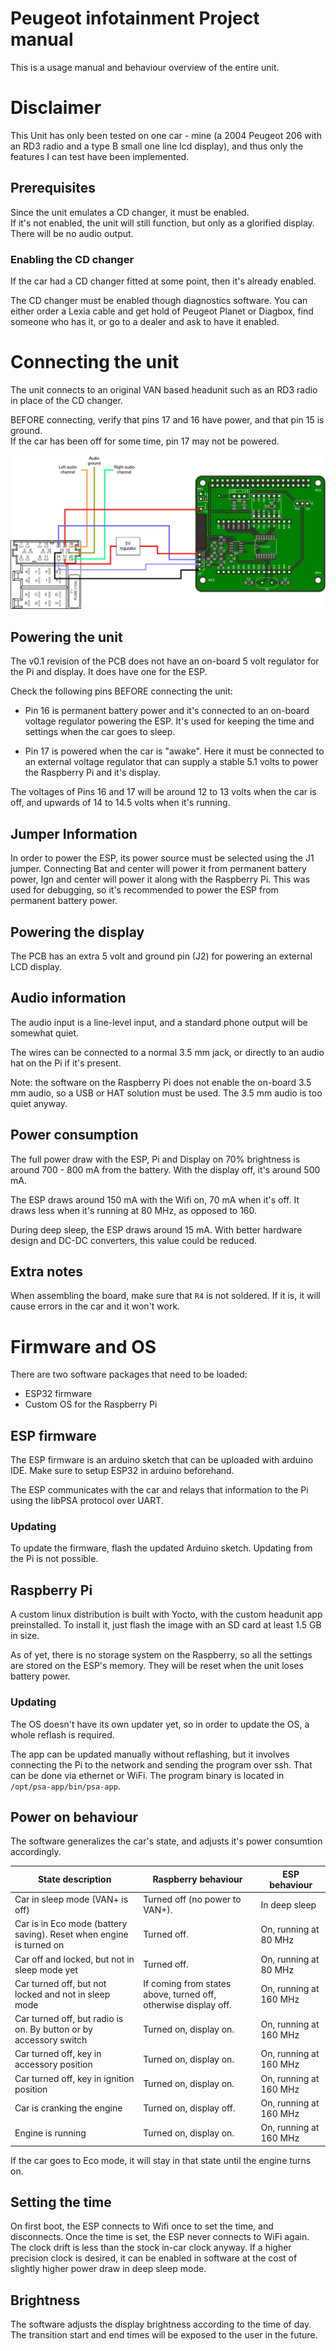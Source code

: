 # Peugeot infotainment Project manual

This is a usage manual and behaviour overview of the entire unit.

# Disclaimer

This Unit has only been tested on one car - mine (a 2004 Peugeot 206 with an RD3 radio and a type B small one line lcd display), and thus only the features I can test have been implemented.

## Prerequisites

Since the unit emulates a CD changer, it must be enabled.  
If it's not enabled, the unit will still function, but only as a glorified display. There will be no audio output.

### Enabling the CD changer

If the car had a CD changer fitted at some point, then it's already enabled.

The CD changer must be enabled though diagnostics software. You can either order a Lexia cable and get hold of Peugeot Planet or Diagbox, find someone who has it, or go to a dealer and ask to have it enabled.

# Connecting the unit

The unit connects to an original VAN based headunit such as an RD3 radio in place of the CD changer.

BEFORE connecting, verify that pins 17 and 16 have power, and that pin 15 is ground.  
If the car has been off for some time, pin 17 may not be powered.

![Connection schematic](images/diagram.png "Diagram for connecting the unit")

## Powering the unit

The v0.1 revision of the PCB does not have an on-board 5 volt regulator for the Pi and display. It does have one for the ESP.

Check the following pins BEFORE connecting the unit:

- Pin 16 is permanent battery power and it's connected to an on-board voltage regulator powering the ESP. It's used for keeping the time and settings when the car goes to sleep.

- Pin 17 is powered when the car is "awake". Here it must be connected to an external voltage regulator that can supply a stable 5.1 volts to power the Raspberry Pi and it's display.

The voltages of Pins 16 and 17 will be around 12 to 13 volts when the car is off, and upwards of 14 to 14.5 volts when it's running.

## Jumper Information

In order to power the ESP, its power source must be selected using the J1 jumper. Connecting Bat and center will power it from permanent battery power, Ign and center will power it along with the Raspberry Pi. This was used for debugging, so it's recommended to power the ESP from permanent battery power.

## Powering the display

The PCB has an extra 5 volt and ground pin (J2) for powering an external LCD display.

## Audio information

The audio input is a line-level input, and a standard phone output will be somewhat quiet.

The wires can be connected to a normal 3.5 mm jack, or directly to an audio hat on the Pi if it's present.

Note: the software on the Raspberry Pi does not enable the on-board 3.5 mm audio, so a USB or HAT solution must be used. The 3.5 mm audio is too quiet anyway.

## Power consumption

The full power draw with the ESP, Pi and Display on 70% brightness is around 700 - 800 mA from the battery. With the display off, it's around 500 mA.

The ESP draws around 150 mA with the Wifi on, 70 mA when it's off. It draws less when it's running at 80 MHz, as opposed to 160.

During deep sleep, the ESP draws around 15 mA. With better hardware design and DC-DC converters, this value could be reduced.

## Extra notes

When assembling the board, make sure that `R4` is not soldered. If it is, it will cause errors in the car and it won't work.

# Firmware and OS

There are two software packages that need to be loaded:

- ESP32 firmware
- Custom OS for the Raspberry Pi

## ESP firmware

The ESP firmware is an arduino sketch that can be uploaded with arduino IDE. Make sure to setup ESP32 in arduino beforehand.

The ESP communicates with the car and relays that information to the Pi using the libPSA protocol over UART.

### Updating

To update the firmware, flash the updated Arduino sketch. Updating from the Pi is not possible.

## Raspberry Pi

A custom linux distribution is built with Yocto, with the custom headunit app preinstalled. To install it, just flash the image with an SD card at least 1.5 GB in size.

As of yet, there is no storage system on the Raspberry, so all the settings are stored on the ESP's memory. They will be reset when the unit loses battery power.

### Updating

The OS doesn't have its own updater yet, so in order to update the OS, a whole reflash is required.

The app can be updated manually without reflashing, but it involves connecting the Pi to the network and sending the program over ssh. That can be done via ethernet or WiFi. The program binary is located in `/opt/psa-app/bin/psa-app`.

## Power on behaviour

The software generalizes the car's state, and adjusts it's power consumtion accordingly.

| State description                                                   | Raspberry behaviour                                             | ESP behaviour          |
| ------------------------------------------------------------------- | --------------------------------------------------------------- | ---------------------- |
| Car in sleep mode (VAN+ is off)                                     | Turned off (no power to VAN+).                                  | In deep sleep          |
| Car is in Eco mode (battery saving). Reset when engine is turned on | Turned off.                                                     | On, running at 80 MHz  |
| Car off and locked, but not in sleep mode yet                       | Turned off.                                                     | On, running at 80 MHz  |
| Car turned off, but not locked and not in sleep mode                | If coming from states above, turned off, otherwise display off. | On, running at 160 MHz |
| Car turned off, but radio is on. By button or by accessory switch   | Turned on, display on.                                          | On, running at 160 MHz |
| Car turned off, key in accessory position                           | Turned on, display on.                                          | On, running at 160 MHz |
| Car turned off, key in ignition position                            | Turned on, display on.                                          | On, running at 160 MHz |
| Car is cranking the engine                                          | Turned on, display off.                                         | On, running at 160 MHz |
| Engine is running                                                   | Turned on, display on.                                          | On, running at 160 MHz |

If the car goes to Eco mode, it will stay in that state until the engine turns on.

## Setting the time

On first boot, the ESP connects to Wifi once to set the time, and disconnects. Once the time is set, the ESP never connects to WiFi again. The clock drift is less than the stock in-car clock anyway. If a higher precision clock is desired, it can be enabled in software at the cost of slightly higher power draw in deep sleep mode.

## Brightness

The software adjusts the display brightness according to the time of day. The transition start and end times will be exposed to the user in the future.
